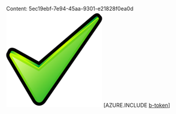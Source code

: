 Content: 5ec19ebf-7e94-45aa-9301-e21828f0ea0d![image](608934a8-b79a-490a-86ce-101abf2bf74b.png)
[AZURE.INCLUDE [b-token](2b0ad7b0-0820-4503-be3c-6378556fc583.md)]
